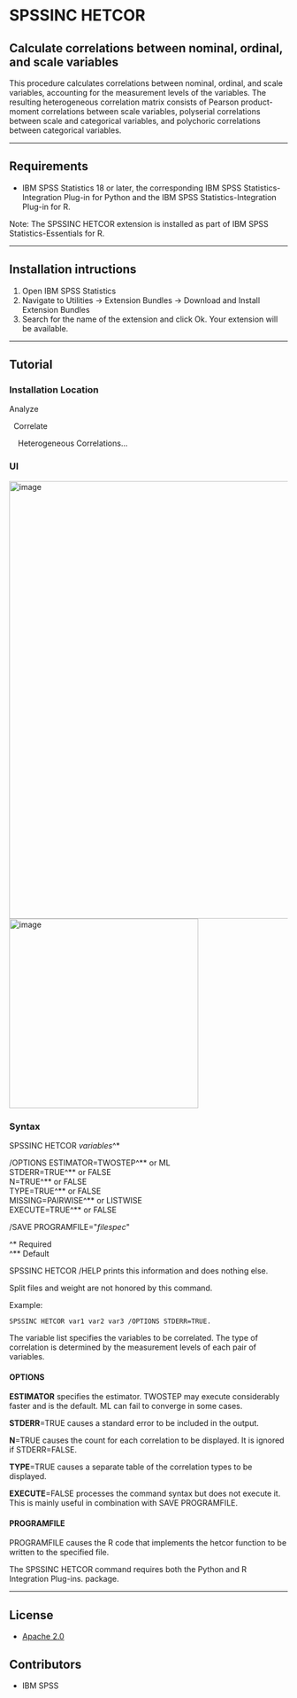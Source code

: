 # SPSSINC HETCOR
## Calculate correlations between nominal, ordinal, and scale variables
 This procedure calculates correlations between nominal, ordinal, and scale variables, accounting for the measurement levels of the variables. The resulting heterogeneous correlation matrix consists of Pearson product-moment correlations between scale variables, polyserial correlations between scale and categorical variables, and polychoric correlations between categorical variables.

---
Requirements
----
- IBM SPSS Statistics 18 or later, the corresponding IBM SPSS Statistics-Integration Plug-in for Python and the IBM SPSS Statistics-Integration Plug-in for R.

Note: The SPSSINC HETCOR extension is installed as part of IBM SPSS Statistics-Essentials for R.

---
Installation intructions
----
1. Open IBM SPSS Statistics
2. Navigate to Utilities -> Extension Bundles -> Download and Install Extension Bundles
3. Search for the name of the extension and click Ok. Your extension will be available.

---
Tutorial
----
### Installation Location
Analyze

&nbsp;&nbsp;Correlate 

&nbsp;&nbsp;&nbsp;&nbsp;Heterogeneous Correlations...

### UI
<img width="790" alt="image" src="https://user-images.githubusercontent.com/19230800/194336858-70e81af7-9b1d-49d3-b9ed-8db0afd8fb7e.png">
<img width="342" alt="image" src="https://user-images.githubusercontent.com/19230800/194336909-643dbf8c-ec16-4b5b-9b71-4bc9878d9472.png">

### Syntax
SPSSINC HETCOR *variables*^&#42;

/OPTIONS ESTIMATOR=TWOSTEP^&#42;&#42; or ML  
STDERR=TRUE^&#42;&#42; or FALSE  
N=TRUE^&#42;&#42; or FALSE  
TYPE=TRUE^&#42;&#42; or FALSE  
MISSING=PAIRWISE^&#42;&#42; or LISTWISE  
EXECUTE=TRUE^&#42;&#42; or FALSE

/SAVE PROGRAMFILE="*filespec*"

^&#42; Required  
^&#42;&#42; Default

SPSSINC HETCOR /HELP prints this information and does nothing else.


Split files and weight are not honored by this command.

Example:
```
SPSSINC HETCOR var1 var2 var3 /OPTIONS STDERR=TRUE.
```

The variable list specifies the variables to be correlated.
The type of correlation is determined by the 
measurement levels of each pair of variables.

#### OPTIONS
**ESTIMATOR** specifies the estimator. TWOSTEP may execute considerably
faster and is the default.  ML can fail to converge in some cases.

**STDERR**=TRUE causes a standard error to be included in the output.

**N**=TRUE causes the count for each correlation to be displayed.
It is ignored if STDERR=FALSE.

**TYPE**=TRUE causes a separate table of the correlation types to be displayed.

**EXECUTE**=FALSE processes the command syntax but does not execute it.
This is mainly useful in combination with SAVE PROGRAMFILE.

#### PROGRAMFILE
PROGRAMFILE causes the R code that implements the hetcor function to be
written to the specified file.

The SPSSINC HETCOR command requires both the Python and R Integration Plug-ins. package.

---
License
----

- [Apache 2.0](https://www.apache.org/licenses/LICENSE-2.0)
                              
Contributors
----

  - IBM SPSS
